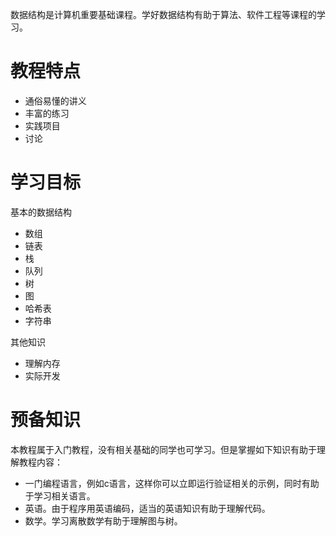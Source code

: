 数据结构是计算机重要基础课程。学好数据结构有助于算法、软件工程等课程的学习。



# 教程特点

- 通俗易懂的讲义
- 丰富的练习
- 实践项目
- 讨论



# 学习目标

基本的数据结构

- 数组
- 链表
- 栈
- 队列
- 树
- 图
- 哈希表
- 字符串

其他知识

- 理解内存
- 实际开发

# 预备知识

本教程属于入门教程，没有相关基础的同学也可学习。但是掌握如下知识有助于理解教程内容：

- 一门编程语言，例如c语言，这样你可以立即运行验证相关的示例，同时有助于学习相关语言。
- 英语。由于程序用英语编码，适当的英语知识有助于理解代码。
- 数学。学习离散数学有助于理解图与树。



